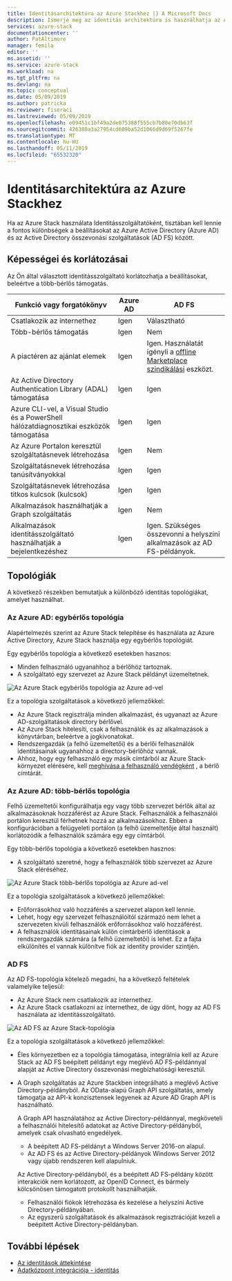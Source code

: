 ```yaml
---
title: Identitásarchitektúra az Azure Stackhez |} A Microsoft Docs
description: Ismerje meg az identitás architektúra is használhatja az Azure Stack használatával.
services: azure-stack
documentationcenter: ''
author: PatAltimore
manager: femila
editor: ''
ms.assetid: ''
ms.service: azure-stack
ms.workload: na
ms.tgt_pltfrm: na
ms.devlang: na
ms.topic: conceptual
ms.date: 05/09/2019
ms.author: patricka
ms.reviewer: fiseraci
ms.lastreviewed: 05/09/2019
ms.openlocfilehash: e09451c1bf49a2de075388f555cb7b80e70db63f
ms.sourcegitcommit: 426380a3a27954cd609ba52d1066d9d69f5267fe
ms.translationtype: MT
ms.contentlocale: hu-HU
ms.lasthandoff: 05/11/2019
ms.locfileid: "65532320"
---
```

# <a name="identity-architecture-for-azure-stack"></a>Identitásarchitektúra az Azure Stackhez

Ha az Azure Stack használata Identitásszolgáltatóként, tisztában kell lennie a fontos különbségek a beállításokat az Azure Active Directory (Azure AD) és az Active Directory összevonási szolgáltatások (AD FS) között.

## <a name="capabilities-and-limitations"></a>Képességei és korlátozásai 
Az Ön által választott identitásszolgáltató korlátozhatja a beállításokat, beleértve a több-bérlős támogatás. 

  

|Funkció vagy forgatókönyv        |Azure AD  |AD FS  |
|------------------------------|----------|-------|
|Csatlakozik az internethez     |Igen       |Választható|
|Több-bérlős támogatás     |Igen       |Nem      |
|A piactéren az ajánlat elemek |Igen       |Igen. Használatát igényli a [offline Marketplace szindikálási](azure-stack-download-azure-marketplace-item.md#disconnected-or-a-partially-connected-scenario) eszközt.|
|Az Active Directory Authentication Library (ADAL) támogatása |Igen |Igen|
|Azure CLI-vel, a Visual Studio és a PowerShell hálózatdiagnosztikai eszközök támogatása  |Igen |Igen|
|Az Azure Portalon keresztül szolgáltatásnevek létrehozása     |Igen |Nem|
|Szolgáltatásnevek létrehozása tanúsítványokkal      |Igen |Igen|
|Szolgáltatásnevek létrehozása titkos kulcsok (kulcsok)    |Igen |Igen|
|Alkalmazások használhatják a Graph szolgáltatás           |Igen |Nem|
|Alkalmazások identitásszolgáltató használhatják a bejelentkezéshez |Igen |Igen. Szükséges összevonni a helyszíni alkalmazások az AD FS-példányok. |

## <a name="topologies"></a>Topológiák
A következő részekben bemutatjuk a különböző identitás topológiákat, amelyet használhat.

### <a name="azure-ad-single-tenant-topology"></a>Az Azure AD: egybérlős topológia 
Alapértelmezés szerint az Azure Stack telepítése és használata az Azure Active Directory, Azure Stack használja egy egybérlős topológiát. 

Egy egybérlős topológia a következő esetekben hasznos:
- Minden felhasználó ugyanahhoz a bérlőhöz tartoznak.
- A szolgáltató egy szervezet az Azure Stack példányt üzemeltetnek. 

![Az Azure Stack egybérlős topológia az Azure ad-vel](media/azure-stack-identity-architecture/single-tenant.png)

Ez a topológia szolgáltatások a következő jellemzőkkel:
- Az Azure Stack regisztrálja minden alkalmazást, és ugyanazt az Azure AD-szolgáltatások directory bérlővel. 
- Az Azure Stack hitelesíti, csak a felhasználók és az alkalmazások a könyvtárban, beleértve a jogkivonatokat. 
- Rendszergazdák (a felhő üzemeltetői) és a bérlői felhasználók identitásainak ugyanahhoz a directory-bérlőhöz vannak. 
- Ahhoz, hogy egy felhasználó egy másik címtárból az Azure Stack-környezet elérésére, kell [meghívása a felhasználó vendégként](azure-stack-identity-overview.md#guest-users) , a bérlő címtárát. 

### <a name="azure-ad-multi-tenant-topology"></a>Az Azure AD: több-bérlős topológia
Felhő üzemeltetői konfigurálhatja egy vagy több szervezet bérlők által az alkalmazásoknak hozzáférést az Azure Stack. Felhasználók a felhasználói portálon keresztül férhetnek hozzá az alkalmazásokhoz. Ebben a konfigurációban a felügyeleti portálon (a felhő üzemeltetője által használt) korlátozódik a felhasználók számára egy egy címtárból. 

Egy több-bérlős topológia a következő esetekben hasznos:
- A szolgáltató szeretné, hogy a felhasználók több szervezet az Azure Stack eléréséhez.

![Az Azure Stack több-bérlős topológia az Azure ad-vel](media/azure-stack-identity-architecture/multi-tenant.png)

Ez a topológia szolgáltatások a következő jellemzőkkel:
- Erőforrásokhoz való hozzáférés a szervezet alapon kell lennie. 
- Lehet, hogy egy szervezet felhasználóitól származó nem lehet a szervezeten kívüli felhasználók erőforrásokhoz való hozzáférést. 
- A felhasználók identitásainak külön címtárbérlő identitások a rendszergazdák számára (a felhő üzemeltetői) is lehet. Ez a fajta elkülönítés el vannak különítve fiók az identity provider szintjén. 
 
### <a name="ad-fs"></a>AD FS  
Az AD FS-topológia kötelező megadni, ha a következő feltételek valamelyike teljesül:
- Az Azure Stack nem csatlakozik az internethez.
- Az Azure Stack csatlakozni az internethez, de úgy dönt, hogy az AD FS használata az identitásszolgáltató.
  
![Az AD FS az Azure Stack-topológia](media/azure-stack-identity-architecture/adfs.png)

Ez a topológia szolgáltatások a következő jellemzőkkel:
- Éles környezetben ez a topológia támogatása, integrálnia kell az Azure Stack az AD FS beépített példányt egy meglévő AD FS-példánnyal alapját az Active Directory összevonási megbízhatósági keresztül. 
- A Graph szolgáltatás az Azure Stackben integrálható a meglévő Active Directory-példányból. Az OData-alapú Graph API szolgáltatás, amely támogatja az API-k konzisztensek legyenek az Azure AD Graph API is használható. 

  A Graph API használatához az Active Directory-példánnyal, megköveteli a felhasználói hitelesítő adatokat az Active Directory-példányból, amelyek csak olvasható engedélyek. 
  - A beépített AD FS-példányt a Windows Server 2016-on alapul. 
  - Az AD FS és az Active Directory-példányok Windows Server 2012 vagy újabb rendszeren kell alapulniuk. 
  
  Az Active Directory-példányból, és a beépített AD FS-példány között interakciók nem korlátozott, az OpenID Connect, és bármely kölcsönösen támogatott protokollt használhatják. 
  - Felhasználói fiókok létrehozása és kezelése a helyszíni Active Directory-példányában.
  - Az egyszerű szolgáltatások és alkalmazások regisztrációját kezeli a beépített Active Directory-példányban.



## <a name="next-steps"></a>További lépések
- [Az identitások áttekintése](azure-stack-identity-overview.md)   
- [Adatközpont integrációja - identitás](azure-stack-integrate-identity.md)
